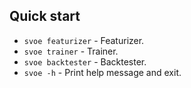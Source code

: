 ## Quick start

* `svoe featurizer` - Featurizer.
* `svoe trainer` - Trainer.
* `svoe backtester` - Backtester.
* `svoe -h` - Print help message and exit.
